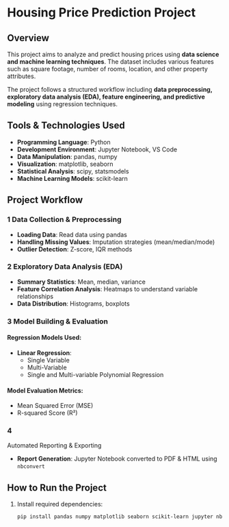 # Housing Price Prediction Project

## Overview

This project aims to analyze and predict housing prices using **data science and machine learning techniques**. The dataset includes various features such as square footage, number of rooms, location, and other property attributes.

The project follows a structured workflow including **data preprocessing, exploratory data analysis (EDA), feature engineering, and predictive modeling** using regression techniques.

## Tools & Technologies Used

- **Programming Language**: Python  
- **Development Environment**: Jupyter Notebook, VS Code  
- **Data Manipulation**: pandas, numpy  
- **Visualization**: matplotlib, seaborn  
- **Statistical Analysis**: scipy, statsmodels  
- **Machine Learning Models**: scikit-learn  

## Project Workflow

### 1 Data Collection & Preprocessing

- **Loading Data**: Read data using pandas  
- **Handling Missing Values**: Imputation strategies (mean/median/mode)  
- **Outlier Detection**: Z-score, IQR methods  

### 2 Exploratory Data Analysis (EDA)

- **Summary Statistics**: Mean, median, variance  
- **Feature Correlation Analysis**: Heatmaps to understand variable relationships  
- **Data Distribution**: Histograms, boxplots  

### 3 Model Building & Evaluation

#### Regression Models Used:
- **Linear Regression**:  
  - Single Variable  
  - Multi-Variable  
  - Single and Multi-variable Polynomial Regression  

#### Model Evaluation Metrics:
- Mean Squared Error (MSE)  
- R-squared Score (R²)  

### 4

 Automated Reporting & Exporting

- **Report Generation**: Jupyter Notebook converted to PDF & HTML using `nbconvert`  

## How to Run the Project

1. Install required dependencies:
   ```bash
   pip install pandas numpy matplotlib seaborn scikit-learn jupyter nbconvert
